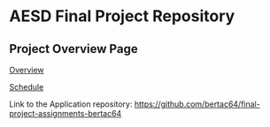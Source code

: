# AESD Final Project Repository

## Project Overview Page
[Overview](https://github.com/cu-ecen-aeld/final-project-bertac64/wiki/Final-Project-bertac64-Overview)

[Schedule](https://github.com/cu-ecen-aeld/final-project-bertac64/wiki/Final-Project-Assignment-Schedule)

Link to the Application repository: https://github.com/bertac64/final-project-assignments-bertac64

